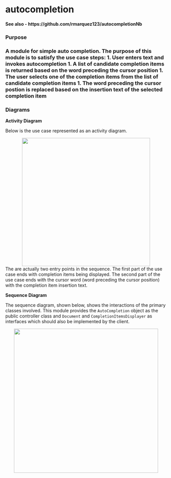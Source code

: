 # autocompletion
<h4>See also - https://github.com/rmarquez123/autocompletionNb</h4> 
<h3> Purpose<h3> 
A module for simple auto completion.  The purpose of this module is to satisfy the use case steps: 
  1. User enters text and invokes autocompletion
  1. A list of candidate completion items is returned based on the word preceding the cursor position
  1. The user selects one of the completion items from the list of candidate completion items
  1. The word preceding the cursor postion is replaced based on the insertion text of the selected completion item
<br> 
<h3> Diagrams </h3> 
<strong> Activity Diagram </strong> 
<p> 
  Below is the use case represented as an activity diagram.  
  <div align="center" width="500px"> 
    <img src="http://ricardo-marquez.com/rm/assets/images/activity-diagram-page-6.svg" alt="" height="400">
  </div> 
  The are actually two entry points in the sequence.  The first part of the use case ends with completion items being displayed.  The second part of the use case ends with the cursor word (word preceding the cursor position) with the completion item insertion text. 
</p> 
<strong> Sequence Diagram </strong> 
<p> 
 The sequence diagram, shown below, shows the interactions of the primary classes involved. This module provides the <code>AutoCompletion</code> object as the public controller class and <code>Document</code> and <code>CompletionItemsDisplayer</code> as interfaces which should also be implemented by the client.

  <div align="center" width="1200px"> 
    <img src="http://ricardo-marquez.com/rm/assets/images/activity-diagram-page-5.svg" alt="" height="450px">
  </div> 
</p> 
